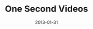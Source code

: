 ---
layout: default
modal-id: 5
date: 2013-01-31
img: 1se.png
alt: One Second Video Project
project-date: Winter 2013 - Present
client: Olin Project
title: One Second Videos
size: 1
tags: [Project]
description: In January 2013, I took a short video of teams being announced for a class I was in. That video was the start of a project I never expected to last a year, let alone four. Almost everyday since then, I’ve taken videos of my friends, my food, places I’ve been, art I’ve seen and so much more. The project was inspired by this <a href="https://www.ted.com/talks/cesar_kuriyama_one_second_every_day"> Ted Talk </a>. After 4 years, I've compliled two videos into <a href="https://www.youtube.com/watch?v=Tixt-T2mh3A"> the full 48 minute version </a> and <a  href="https://www.youtube.com/watch?v=fIjCIPn1I64">a collection of my favorite seconds</a>. In the collection, each of the clips in this has something that makes it special to me. Some are an especially cherished memory. Some are beautiful views. Some have funny audio. Some have a funny story around me taking the video. Each has a reason it was specifically chosen (feel free to ask why). 

---